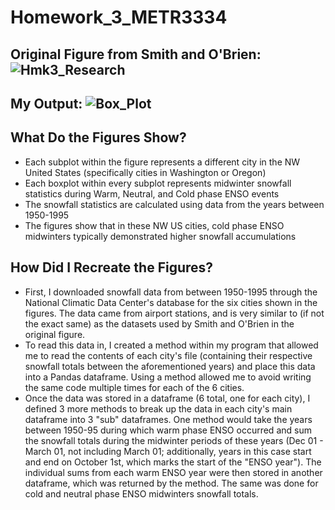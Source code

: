 # Homework_3_METR3334

## Original Figure from Smith and O'Brien: ![Hmk3_Research](https://user-images.githubusercontent.com/89486894/232625730-02b9c3ba-be68-49d9-b9bd-d29f005d039f.png)

## My Output: ![Box_Plot](https://user-images.githubusercontent.com/89486894/232625480-c3065039-4995-49c0-94bf-1b7bba777cb8.png)

## What Do the Figures Show?
* Each subplot within the figure represents a different city in the NW United States (specifically cities in Washington or Oregon)
* Each boxplot within every subplot represents midwinter snowfall statistics during Warm, Neutral, and Cold phase ENSO events
* The snowfall statistics are calculated using data from the years between 1950-1995
* The figures show that in these NW US cities, cold phase ENSO midwinters typically demonstrated higher snowfall accumulations

## How Did I Recreate the Figures?
* First, I downloaded snowfall data from between 1950-1995 through the National Climatic Data Center's database for the six cities shown in the figures. The data came from airport stations, and is very similar to (if not the exact same) as the datasets used by Smith and O'Brien in the original figure.
* To read this data in, I created a method within my program that allowed me to read the contents of each city's file (containing their respective snowfall totals between the aforementioned years) and place this data into a Pandas dataframe. Using a method allowed me to avoid writing the same code multiple times for each of the 6 cities.
* Once the data was stored in a dataframe (6 total, one for each city), I defined 3 more methods to break up the data in each city's main dataframe into 3 "sub" dataframes. One method would take the years between 1950-95 during which warm phase ENSO occurred and sum the snowfall totals during the midwinter periods of these years (Dec 01 - March 01, not including March 01; additionally, years in this case start and end on October 1st, which marks the start of the "ENSO year"). The individual sums from each warm ENSO year were then stored in another dataframe, which was returned by the method. The same was done for cold and neutral phase ENSO midwinters snowfall totals.

